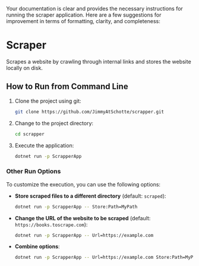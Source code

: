 Your documentation is clear and provides the necessary instructions for running the scraper application. Here are a few suggestions for improvement in terms of formatting, clarity, and completeness:

# Scraper

Scrapes a website by crawling through internal links and stores the website locally on disk.

## How to Run from Command Line

1. Clone the project using git:
   ```bash
   git clone https://github.com/JimmyAtSchotte/scrapper.git
   ```
2. Change to the project directory:
   ```bash
   cd scrapper
   ```
3. Execute the application:
   ```bash
   dotnet run -p ScrapperApp
   ```

### Other Run Options

To customize the execution, you can use the following options:

- **Store scraped files to a different directory** (default: `scraped`):
  ```bash
  dotnet run -p ScrapperApp -- Store:Path=MyPath
  ```

- **Change the URL of the website to be scraped** (default: `https://books.toscrape.com`):
  ```bash
  dotnet run -p ScrapperApp -- Url=https://example.com
  ```

- **Combine options**:
  ```bash
  dotnet run -p ScrapperApp -- Url=https://example.com Store:Path=MyPath
  ```

